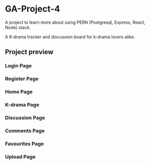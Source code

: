# GA-Project-4

A project to learn more about using PERN (Postgresql, Express, React, Node) stack.

A K-drama tracker and discussion board for k-drama lovers alike.

## Project preview

### Login Page

### Register Page

### Home Page

### K-drama Page

### Discussion Page

### Comments Page

### Favourites Page

### Upload Page
